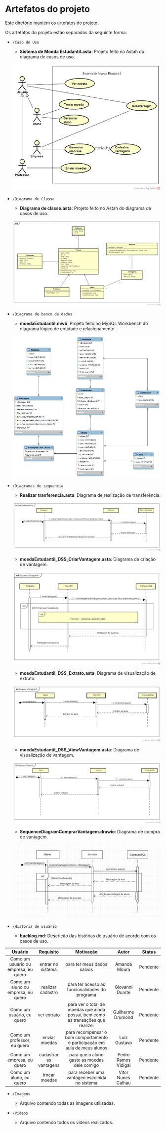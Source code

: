 # Artefatos do projeto

Este diretório mantém os artefatos do projeto. 


Os artefatos do projeto estão separados da seguinte forma:
* `/Caso de Uso`
	* **Sistema de Moeda Estudantil.asta**: Projeto feito no Astah do diagrama de casos de uso.
   
   ![UML - Diagrama de casos de uso](Imagens/Sistema%20de%20Moeda%20Estudantil.png)

* `/Diagrama de Classe`
	* **Diagrama de classe.asta**: Projeto feito no Astah do diagrama de casos de uso.
   
   ![UML - Diagrama de classes](Imagens/Diagrama%20de%20Classe.png)

* `/Diagrama de banco de dados`
	* **moedaEstudantil.mwb**: Projeto feito no MySQL Workbench do diagrama lógico de entidade e relacionamento.
   
   ![UML - Diagrama lógico](Imagens/moedaEstudantil.png)

* `/Diagramas de sequencia`
	* **Realizar tranferencia.asta**: Diagrama de realização de transferência.
   
   ![UML - Diagrama de sequencia: Realizar transferencia](Imagens/Realizar%20tranferencia.png)
  
	* **moedaEstudantil_DSS_CriarVantagem.asta**: Diagrama de criação de vantagem.
   
   ![UML - Diagrama de sequencia: Criar vantagem](Imagens/Sequence%20Diagram%20criar%20vantagem.png)
  
	* **moedaEstudantil_DSS_Extrato.asta**: Diagrama de visualização de extrato.
   
   ![UML - Diagrama de sequencia: Visualizar extrato](Imagens/Diagrama%20de%20Sequencia%20-%20VisualizarExtrato.png)
  
	* **moedaEstudantil_DSS_ViewVantagem.asta**: Diagrama de visualização de vantagem.
   
   ![UML - Diagrama de sequencia: Visualizar vantagem](Imagens/Sequence%20Diagram%20view%20vantagem.png)
  
	* **SequenceDiagramComprarVantagem.drawio**: Diagrama de compra de vantagem.
   
   ![UML - Diagrama de sequencia: Comprar vantagem](Imagens/SequenceDiagramComprarVantagem.jpeg)

* `/Historia de usuário`
	* **backlog.md**: Descrição das histórias de usuário de acordo com os casos de uso.
 
| Usuário      | Requisito | Motivação     |Autor     |Status     |
| :----:        |    :----:   |          :----: |           :----: |            :----: |
Como um usuário ou empresa, eu quero| entrar no sistema | para ter meus dados salvos	 | Amanda Moura | Pendente |
Como um aluno ou empresa, eu quero| realizar cadastro	 | para ter acesso as funcionalidades do programa	 | Giovanni Duarte | Pendente |
Como um usuário, eu quero| ver extrato | para ver o total de moedas que ainda possui, bem como as transações que realizei | Guilherme Drumond | Pendente |
Como um professor, eu quero| enviar moedas | para recompensar o bom comportamento e participação em aula de meus alunos | Luiz Gustavo	 | Pendente |
Como um empresa, eu quero| cadastrar as vantagens | para que o aluno gaste as moedas dele comigo | Pedro Ramos Vidigal | Pendente |
Como um aluno, eu quero| trocar moedas | para receber uma vantagen escolhida no sistema | Vitor Nunes Calhau | Pendente |


* `/Imagens`
	* Arquivo contendo todas as imagens utilizadas.

* `/Videos`
	* Arquivo contendo todos os vídeos realizados.

